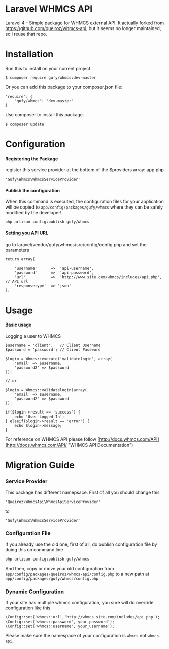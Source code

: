 Laravel WHMCS API
=================

Laravel 4 - Simple package for WHMCS external API. It actually forked from https://github.com/queiroz/whmcs-api, but it seems no longer maintained, so i reuse that repo.

Installation
============

Run this to install on your current project

	$ composer require gufy/whmcs:dev-master 

Or you can add this package to your composer.json file:


	"require": {
		"gufy/whmcs": "dev-master"
	}


Use composer to install this package.

	$ composer update

Configuration
=============

#### Registering the Package

register this service provider at the bottom of the $providers array: app.php

	'Gufy\Whmcs\WhmcsServiceProvider'

#### Publish the configuration

When this command is executed, the configuration files for your application will be copied to `app/config/packages/gufy/whmcs` where they can be safely modified by the developer!

	php artisan config:publish gufy/whmcs


#### Setting you API URL

go to laravel/vendor/gufy/whmcs/src/config/config.php and set the parameters


	return array(

		'username'		=>	'api-username',
		'password'		=>	'api-password',
		'url'			=>	'http://www.site.com/whmcs/includes/api.php', // API url
		'responsetype'	=> 'json'
	);


Usage
=====

#### Basic usage

Logging a user to WHMCS

	$username = 'client';	// Client Username
	$password = 'password'; // Client Password

	$login = Whmcs::execute('validatelogin', array(
		'email' => $username, 
		'password2' => $password
	));

	// or

	$login = Whmcs::validatelogin(array(
		'email' => $username, 
		'password2' => $password
	));

	if($login->result == 'success') {
		echo 'User Logged In';
	} elseif($login->result == 'error') {
		echo $login->message;
	}

For reference on WHMCS API please follow [http://docs.whmcs.com/API](http://docs.whmcs.com/API/ "WHMCS API Documentation")


Migration Guide
===============

### Service Provider

This package has different namepsace. First of all you should change this


	'Queiroz\WhmcsApi\WhmcsApiServiceProvider'

to

	'Gufy\Whmcs\WhmcsServiceProvider'

### Configuration File

If you already use the old one, first of all, do publish configuration file by doing this on command line
	
	php artisan config:publish gufy/whmcs

And then, copy or move your old configuration from `app/config/packages/queiroz/whmcs-api/config.php` to a new path at `app/config/packages/gufy/whmcs/config.php`

### Dynamic Configuration

If your site has multiple whmcs configuration, you sure will do override configuration like this

	\Config::set('whmcs::url','http://whmcs.site.com/includes/api.php');
	\Config::set('whmcs::password','your_password');
	\Config::set('whmcs::username','your_username');

Please make sure the namespace of your configuration is `whmcs` not `whmcs-api`.

